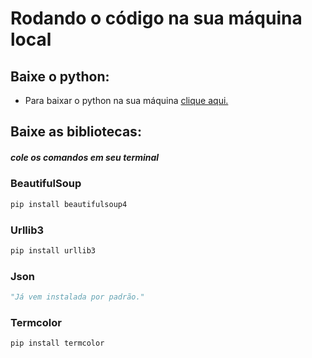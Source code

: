 # Rodando o código na sua máquina local
## Baixe o python:
* Para baixar o python na sua máquina [clique aqui.](https://www.python.org/downloads/)

## Baixe as bibliotecas:
##### *cole os comandos em seu terminal*
### BeautifulSoup
~~~python
pip install beautifulsoup4
~~~
### Urllib3
~~~python
pip install urllib3
~~~
### Json
~~~python
"Já vem instalada por padrão."
~~~

### Termcolor
~~~python
pip install termcolor
~~~








